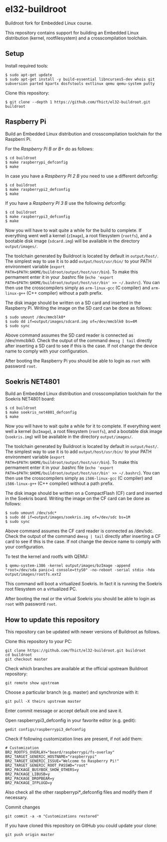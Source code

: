 el32-buildroot
==============
Buildroot fork for Embedded Linux course.

This repository contains support for building an Embedded Linux distribution (kernel, rootfilesystem) and a crosscompilation toolchain.

Setup
-----
Install required tools:
```
$ sudo apt-get update
$ sudo apt-get install -y build-essential libncurses5-dev whois git subversion parted kpartx dosfstools extlinux qemu qemu-system putty
```

Clone this repository:
```
$ git clone --depth 1 https://github.com/fhict/el32-buildroot.git buildroot
```

Raspberry Pi
------------
Build an Embedded Linux distribution and crosscompilation toolchain for the Raspberri Pi.

For the *Raspberry Pi B or B+* do as follows:
```
$ cd buildroot
$ make raspberrypi_defconfig
$ make
```

In case you have a *Raspberry PI 2 B* you need to use a different defconfig:
```
$ cd buildroot
$ make raspberrypi2_defconfig
$ make
```

If you have a *Raspberry PI 3 B* use the following defconfig:
```
$ cd buildroot
$ make raspberrypi3_defconfig
$ make
```

Now you will have to wait quite a while for the build to complete. If everything went well a kernel (`zImage`), a root filesystem (`rootfs`), and a bootable disk image (`sdcard.img`) will be available in the directory `output/images/`.

The toolchain generated by Buildroot is located by default in `output/host/`. The simplest way to use it is to add `output/host/usr/bin/` to your PATH environment variable (`export PATH=$PATH:$HOME/buildroot/output/host/usr/bin`).  To make this permament enter it in your .bashrc file (`echo 'export PATH=$PATH:$HOME/buildroot/output/host/usr/bin' >> ~/.bashrc`). You can then use the crosscompilers simply as `arm-linux-gcc` (C compiler) and `arm-linux-g++` (C++ compiler) without a path prefix.

The disk image should be written on a SD card and inserted in the Raspberry Pi. Writing the image on the SD card can be done as follows:
```
$ sudo umount /dev/mmcblk0*
$ sudo dd if=output/images/sdcard.img of=/dev/mmcblk0 bs=4M
$ sudo sync
```
Above command assumes the SD card reader is connected as /dev/mmcblk0. Check the output of the command `dmesg | tail` directly after inserting a SD card to see if this is the case. If not change the device name to comply with your configuration.

After booting the Raspberry Pi you should be able to login as `root` with password `root`.

Soekris NET4801
---------------
Build an Embedded Linux distribution and crosscompilation toolchain for the Soekris NET4801 board:
```
$ cd buildroot
$ make soekris_net4801_defconfig
$ make
```
Now you will have to wait quite a while for it to complete. If everything went well a kernel (`bzImage`), a root filesystem (`rootfs`), and a bootable disk image (`soekris.img`) will be available in the directory `output/images/`.

The toolchain generated by Buildroot is located by default in `output/host/`. The simplest way to use it is to add `output/host/usr/bin/` to your PATH environment variable (`export PATH=$PATH:$HOME/buildroot/output/host/usr/bin`).  To make this permament enter it in your .bashrc file (`echo 'export PATH=$PATH:$HOME/buildroot/output/host/usr/bin' >> ~/.bashrc`). You can then use the crosscompilers simply as `i586-linux-gcc` (C compiler) and `i586-linux-g++` (C++ compiler) without a path prefix.

The disk image should be written on a CompactFlash (CF) card and inserted in the Soekris board. Writing the image on the CF card can be done as follows:
```
$ sudo umount /dev/sdc*
$ sudo dd if=output/images/soekris.img of=/dev/sdc bs=1M
$ sudo sync
```
Above command assumes the CF card reader is connected as /dev/sdc. Check the output of the command `dmesg | tail` directly after inserting a CF card to see if this is the case. If not change the device name to comply with your configuration.

To test the kernel and rootfs with QEMU:
```
$ qemu-system-i386 -kernel output/images/bzImage -append "root=/dev/sda panic=1 console=ttyS0" -no-reboot -serial stdio -hda output/images/rootfs.ext2
```
This command will boot a virtualized Soekris. In fact it is running the Soekris root filesystem on a virtualized PC.

After booting the real or the virtual Soekris you should be able to login as `root` with password `root`.

How to update this repository
-----------------------------

This repository can be updated with newer versions of Buildroot as follows.

Clone this repository to your PC:
```
git clone https://github.com/fhict/el32-buildroot.git buildroot
cd buildroot
git checkout master
```

Check which branches are available at the official upstream Buildroot repository:
```
git remote show upstream
```
Choose a particular branch (e.g. master) and synchronize with it:
```
git pull -X theirs upstream master
```
Enter commit message or accept default one and save it.

Open raspberrypi3_defconfig in your favorite editor (e.g. gedit):
```
gedit configs/raspberrypi3_defconfig
```

Check if following customization lines are present, if not add them:
```
# Customization
BR2_ROOTFS_OVERLAY="board/raspberrypi/fs-overlay"
BR2_TARGET_GENERIC_HOSTNAME="raspberrypi"
BR2_TARGET_GENERIC_ISSUE="Welcome to Raspberry Pi!"
BR2_TARGET_GENERIC_ROOT_PASSWD="root"
BR2_PACKAGE_BUSYBOX_SHOW_OTHERS=y
BR2_PACKAGE_LIBUSB=y
BR2_PACKAGE_DROPBEAR=y
BR2_PACKAGE_IFPLUGD=y
```

Also check all the other raspberrypi*_defconfig files and modify them if necessary.

Commit changes
```
git commit -a -m "Customizations restored"
```

If you have cloned this repository on GitHub you could update your clone:
```
git push origin master
```

